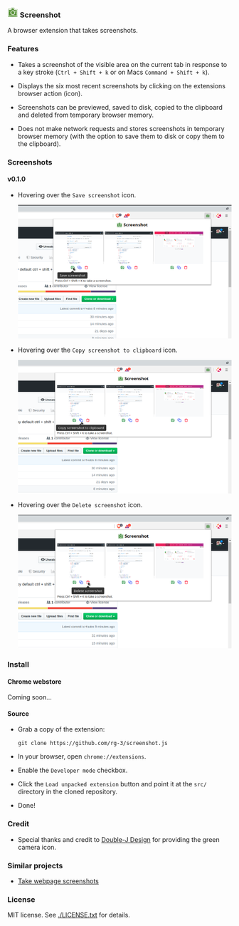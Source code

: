 ### ![logo](src/images/camera24.png) Screenshot

A browser extension that takes screenshots.

### Features

* Takes a screenshot of the visible area on the current tab in response to
  a key stroke (`Ctrl + Shift + k` or on Macs `Command + Shift + k`).

* Displays the six most recent screenshots by clicking on the extensions
  browser action (icon).

* Screenshots can be previewed, saved to disk, copied to the clipboard and
  deleted from temporary browser memory.

* Does not make network requests and stores screenshots in temporary browser
  memory (with the option to save them to disk or copy them to the clipboard).

### Screenshots

#### v0.1.0

* Hovering over the `Save screenshot` icon.

  ![screenshot](./webstore-assets/v0.1.0_save_screenshot_640x400.png)

* Hovering over the `Copy screenshot to clipboard` icon.

  ![screenshot](./webstore-assets/v0.1.0_copy_screenshot_640x400.png)

* Hovering over the `Delete screenshot` icon.

  ![screenshot](./webstore-assets/v0.1.0_delete_screenshot_640x400.png)

### Install

#### Chrome webstore

Coming soon...

#### Source

* Grab a copy of the extension:

      git clone https://github.com/rg-3/screenshot.js

* In your browser, open `chrome://extensions`.

* Enable the `Developer mode` checkbox.

* Click the `Load unpacked extension` button and point it at the `src/`
  directory in the cloned repository.

* Done!

### Credit

  * Special thanks and credit to
    [Double-J Design](http://www.iconarchive.com/artist/double-j-design.html)
    for providing the green camera icon.


### Similar projects

  * [Take webpage screenshots](https://chrome.google.com/webstore/detail/take-webpage-screenshots/mcbpblocgmgfnpjjppndjkmgjaogfceg)

### License

MIT license. See [./LICENSE.txt](./LICENSE.txt) for details.
